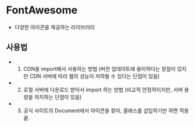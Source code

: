 # FontAwesome
- 다양한 아이콘을 제공하는 라이브러리

## 사용법
- 1. CDN을 import해서 사용하는 방법 (버전 업데이트에 용이하다는 장점이 있지만 CDN 서버에 따라 웹의 성능이 저하될 수 있다는 단점이 있음)
- 2. 로컬 서버에 다운로드 받아서 import 하는 방법 (비교적 안정적이지만, 서버 용량을 차지하는 단점이 있음)
- 3. 공식 사이트의 Document에서 아이콘을 찾아, 클래스를 삽입하기만 하면 적용 끝.
